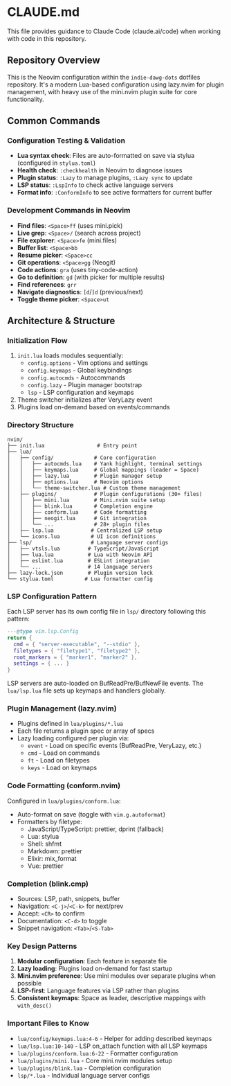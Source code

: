 # CLAUDE.md

This file provides guidance to Claude Code (claude.ai/code) when working with code in this repository.

## Repository Overview

This is the Neovim configuration within the `indie-dawg-dots` dotfiles repository. It's a modern Lua-based configuration using lazy.nvim for plugin management, with heavy use of the mini.nvim plugin suite for core functionality.

## Common Commands

### Configuration Testing & Validation
- **Lua syntax check**: Files are auto-formatted on save via stylua (configured in `stylua.toml`)
- **Health check**: `:checkhealth` in Neovim to diagnose issues
- **Plugin status**: `:Lazy` to manage plugins, `:Lazy sync` to update
- **LSP status**: `:LspInfo` to check active language servers
- **Format info**: `:ConformInfo` to see active formatters for current buffer

### Development Commands in Neovim
- **Find files**: `<Space>ff` (uses mini.pick)
- **Live grep**: `<Space>/` (search across project)
- **File explorer**: `<Space>fe` (mini.files)
- **Buffer list**: `<Space>bb`
- **Resume picker**: `<Space>cc`
- **Git operations**: `<Space>gg` (Neogit)
- **Code actions**: `gra` (uses tiny-code-action)
- **Go to definition**: `gd` (with picker for multiple results)
- **Find references**: `grr`
- **Navigate diagnostics**: `[d`/`]d` (previous/next)
- **Toggle theme picker**: `<Space>ut`

## Architecture & Structure

### Initialization Flow
1. `init.lua` loads modules sequentially:
   - `config.options` - Vim options and settings
   - `config.keymaps` - Global keybindings
   - `config.autocmds` - Autocommands
   - `config.lazy` - Plugin manager bootstrap
   - `lsp` - LSP configuration and keymaps
2. Theme switcher initializes after VeryLazy event
3. Plugins load on-demand based on events/commands

### Directory Structure
```
nvim/
├── init.lua                 # Entry point
├── lua/
│   ├── config/             # Core configuration
│   │   ├── autocmds.lua    # Yank highlight, terminal settings
│   │   ├── keymaps.lua     # Global mappings (leader = Space)
│   │   ├── lazy.lua        # Plugin manager setup
│   │   ├── options.lua     # Neovim options
│   │   └── theme-switcher.lua # Custom theme management
│   ├── plugins/            # Plugin configurations (30+ files)
│   │   ├── mini.lua        # Mini.nvim suite setup
│   │   ├── blink.lua       # Completion engine
│   │   ├── conform.lua     # Code formatting
│   │   ├── neogit.lua      # Git integration
│   │   └── ...             # 28+ plugin files
│   ├── lsp.lua            # Centralized LSP setup
│   └── icons.lua          # UI icon definitions
├── lsp/                   # Language server configs
│   ├── vtsls.lua         # TypeScript/JavaScript
│   ├── lua.lua           # Lua with Neovim API
│   ├── eslint.lua        # ESLint integration
│   └── ...               # 14 language servers
├── lazy-lock.json        # Plugin version lock
└── stylua.toml          # Lua formatter config
```

### LSP Configuration Pattern
Each LSP server has its own config file in `lsp/` directory following this pattern:
```lua
---@type vim.lsp.Config
return {
  cmd = { "server-executable", "--stdio" },
  filetypes = { "filetype1", "filetype2" },
  root_markers = { "marker1", "marker2" },
  settings = { ... }
}
```

LSP servers are auto-loaded on BufReadPre/BufNewFile events. The `lua/lsp.lua` file sets up keymaps and handlers globally.

### Plugin Management (lazy.nvim)
- Plugins defined in `lua/plugins/*.lua`
- Each file returns a plugin spec or array of specs
- Lazy loading configured per plugin via:
  - `event` - Load on specific events (BufReadPre, VeryLazy, etc.)
  - `cmd` - Load on commands
  - `ft` - Load on filetypes
  - `keys` - Load on keymaps

### Code Formatting (conform.nvim)
Configured in `lua/plugins/conform.lua`:
- Auto-format on save (toggle with `vim.g.autoformat`)
- Formatters by filetype:
  - JavaScript/TypeScript: prettier, dprint (fallback)
  - Lua: stylua
  - Shell: shfmt
  - Markdown: prettier
  - Elixir: mix_format
  - Vue: prettier

### Completion (blink.cmp)
- Sources: LSP, path, snippets, buffer
- Navigation: `<C-j>`/`<C-k>` for next/prev
- Accept: `<CR>` to confirm
- Documentation: `<C-d>` to toggle
- Snippet navigation: `<Tab>`/`<S-Tab>`

### Key Design Patterns
1. **Modular configuration**: Each feature in separate file
2. **Lazy loading**: Plugins load on-demand for fast startup
3. **Mini.nvim preference**: Use mini modules over separate plugins when possible
4. **LSP-first**: Language features via LSP rather than plugins
5. **Consistent keymaps**: Space as leader, descriptive mappings with `with_desc()`

### Important Files to Know
- `lua/config/keymaps.lua:4-6` - Helper for adding described keymaps
- `lua/lsp.lua:10-140` - LSP on_attach function with all LSP keymaps
- `lua/plugins/conform.lua:6-22` - Formatter configuration
- `lua/plugins/mini.lua` - Core mini.nvim modules setup
- `lua/plugins/blink.lua` - Completion configuration
- `lsp/*.lua` - Individual language server configs